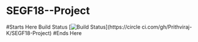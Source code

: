 # SEGF18--Project
#Starts Here
Build Status
[![Build
Status](https://circleci.com/gh/Prithviraj-K/SEGF18-Project.png?branch=master)](https://circle
ci.com/gh/Prithviraj-K/SEGF18-Project)
#Ends Here
